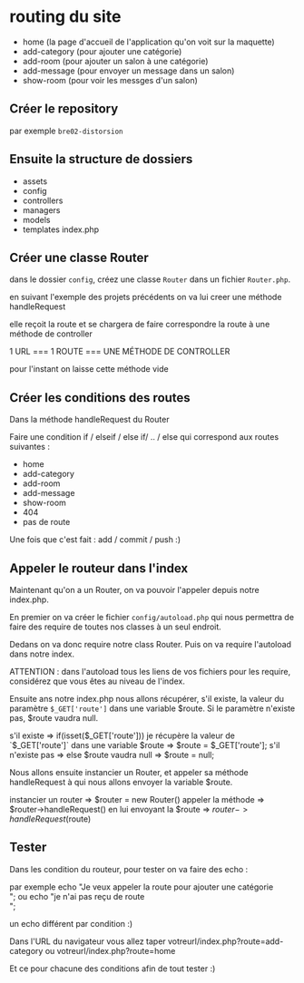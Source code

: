 # routing du site

- home (la page d'accueil de l'application qu'on voit sur la maquette)
- add-category (pour ajouter une catégorie)
- add-room (pour ajouter un salon à une catégorie)
- add-message (pour envoyer un message dans un salon)
- show-room (pour voir les messges d'un salon)

## Créer le repository

par exemple `bre02-distorsion`

## Ensuite la structure de dossiers

- assets
- config
- controllers
- managers
- models
- templates
index.php

## Créer une classe Router

dans le dossier `config`, créez une classe `Router` dans un fichier `Router.php`.

en suivant l'exemple des projets précédents on va lui creer une méthode handleRequest

elle reçoit la route et se chargera de faire correspondre la route à une méthode de controller

1 URL === 1 ROUTE === UNE MÉTHODE DE CONTROLLER

pour l'instant on laisse cette méthode vide


## Créer les conditions des routes

Dans la méthode handleRequest du Router

Faire une condition if / elseif / else if/ .. / else qui correspond aux routes suivantes :

- home 
- add-category 
- add-room 
- add-message 
- show-room 
- 404
- pas de route 


Une fois que c'est fait : add / commit / push :)


## Appeler le routeur dans l'index

Maintenant qu'on a un Router, on va pouvoir l'appeler depuis notre index.php.

En premier on va créer le fichier `config/autoload.php` qui nous permettra de faire des require de toutes nos classes à un seul endroit.

Dedans on va donc require notre class Router. Puis on va require l'autoload dans notre index.

ATTENTION : dans l'autoload tous les liens de vos fichiers pour les require, considérez que vous êtes au niveau de l'index.


Ensuite ans notre index.php nous allons récupérer, s'il existe, la valeur du paramètre `$_GET['route']` dans une variable $route. 
Si le paramètre n'existe pas, $route vaudra null.

s'il existe => if(isset($_GET['route']))
je récupère la valeur de `$_GET['route']` dans une variable $route => $route = $_GET['route'];
s'il n'existe pas => else
$route vaudra null => $route = null;


Nous allons ensuite instancier un Router, et appeler sa méthode handleRequest à qui nous allons envoyer la variable $route.

instancier un router => $router = new Router()
appeler la méthode => $router->handleRequest()
en lui envoyant la $route => $router->handleRequest($route)


## Tester

Dans les condition du routeur, pour tester on va faire des echo :

par exemple echo "Je veux appeler la route pour ajouter une catégorie<br>";
ou echo "je n'ai pas reçu de route<br>";

un echo différent par condition :)

Dans l'URL du navigateur vous allez taper votreurl/index.php?route=add-category ou votreurl/index.php?route=home

Et ce pour chacune des conditions afin de tout tester :)


